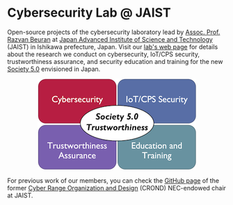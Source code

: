 
# Cybersecurity Lab @ JAIST

Open-source projects of the cybersecurity laboratory lead by [Assoc. Prof. Razvan Beuran](https://www.jaist.ac.jp/~razvan/index.html) at [Japan Advanced Institute of Science and Technology](https://www.jaist.ac.jp/) (JAIST) in Ishikawa prefecture, Japan. Visit our [lab's web page](https://www.jaist.ac.jp/is/labs/beuran-lab/index.html) for details about the research we conduct on cybersecurity, IoT/CPS security, trustworthiness assurance, and security education and training for the new [Society 5.0](https://www8.cao.go.jp/cstp/english/society5_0/index.html) envisioned in Japan.

<div align=center><img src='lab_research_directions.png'></div>

For previous work of our members, you can check the [GitHub page](https://github.com/crond-jaist) of the former [Cyber Range Organization and Design](https://www.jaist.ac.jp/misc/crond/index-en.html) (CROND) NEC-endowed chair at JAIST.
